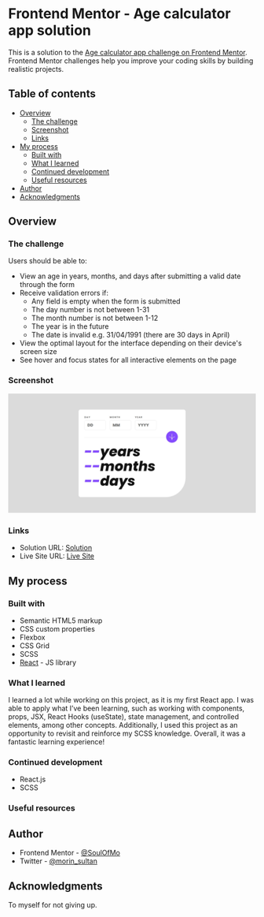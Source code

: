 # Frontend Mentor - Age calculator app solution

This is a solution to the [Age calculator app challenge on Frontend Mentor](https://www.frontendmentor.io/challenges/age-calculator-app-dF9DFFpj-Q). Frontend Mentor challenges help you improve your coding skills by building realistic projects.

## Table of contents

- [Overview](#overview)
  - [The challenge](#the-challenge)
  - [Screenshot](#screenshot)
  - [Links](#links)
- [My process](#my-process)
  - [Built with](#built-with)
  - [What I learned](#what-i-learned)
  - [Continued development](#continued-development)
  - [Useful resources](#useful-resources)
- [Author](#author)
- [Acknowledgments](#acknowledgments)

## Overview

### The challenge

Users should be able to:

- View an age in years, months, and days after submitting a valid date through the form
- Receive validation errors if:
  - Any field is empty when the form is submitted
  - The day number is not between 1-31
  - The month number is not between 1-12
  - The year is in the future
  - The date is invalid e.g. 31/04/1991 (there are 30 days in April)
- View the optimal layout for the interface depending on their device's screen size
- See hover and focus states for all interactive elements on the page
<!-- - **Bonus**: See the age numbers animate to their final number when the form is submitted -->

### Screenshot

![](./public/assets/images/screenshot.png)

### Links

- Solution URL: [Solution](https://github.com/SoulOfMo/age-calculator.git)
- Live Site URL: [Live Site](https://soulofmo.github.io/age-calculator/)

## My process

### Built with

- Semantic HTML5 markup
- CSS custom properties
- Flexbox
- CSS Grid
- SCSS
- [React](https://reactjs.org/) - JS library

### What I learned

I learned a lot while working on this project, as it is my first React app. I was able to apply what I’ve been learning, such as working with components, props, JSX, React Hooks (useState), state management, and controlled elements, among other concepts. Additionally, I used this project as an opportunity to revisit and reinforce my SCSS knowledge. Overall, it was a fantastic learning experience!

### Continued development

- React.js
- SCSS

### Useful resources

## Author

- Frontend Mentor - [@SoulOfMo](https://www.frontendmentor.io/profile/SoulOfMo)
- Twitter - [@morin_sultan](https://x.com/morin_sultan)

## Acknowledgments

To myself for not giving up.
